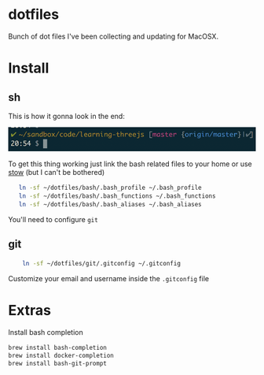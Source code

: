 # dotfiles

Bunch of dot files I've been collecting and updating for MacOSX.

# Install

## sh

This is how it gonna look in the end:

![bash](bash/bash.png?raw=true)

To get this thing working just link the bash related files to your home or use [stow](https://www.gnu.org/software/stow/manual/stow.html#Invoking-Stow) (but I can't be bothered)
```sh
   ln -sf ~/dotfiles/bash/.bash_profile ~/.bash_profile
   ln -sf ~/dotfiles/bash/.bash_functions ~/.bash_functions
   ln -sf ~/dotfiles/bash/.bash_aliases ~/.bash_aliases
```

You'll need to configure `git`

## git

```sh
	ln -sf ~/dotfiles/git/.gitconfig ~/.gitconfig
```

Customize your email and username inside the `.gitconfig` file

# Extras

Install bash completion

	brew install bash-completion
	brew install docker-completion
	brew install bash-git-prompt
